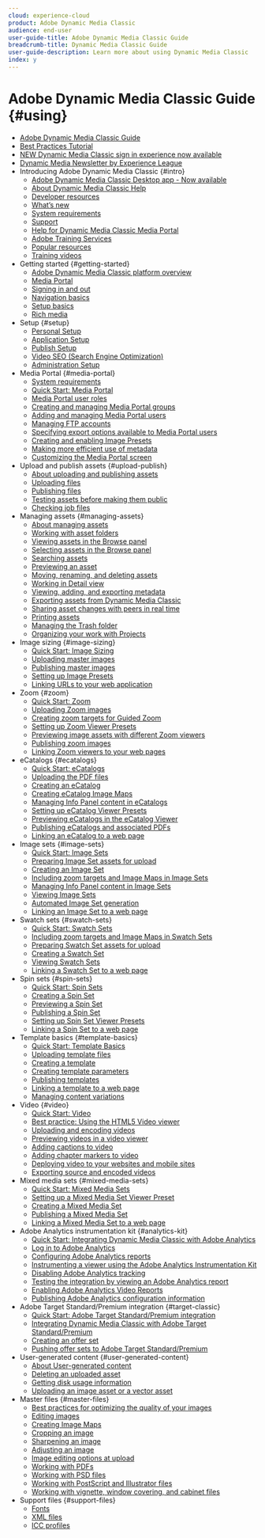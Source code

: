 ```yaml
---
cloud: experience-cloud
product: Adobe Dynamic Media Classic
audience: end-user
user-guide-title: Adobe Dynamic Media Classic Guide
breadcrumb-title: Dynamic Media Classic Guide
user-guide-description: Learn more about using Dynamic Media Classic
index: y
---
```


# Adobe Dynamic Media Classic Guide {#using}

+ [Adobe Dynamic Media Classic Guide](home.md)
+ [Best Practices Tutorial](https://docs.adobe.com/content/help/en/experience-manager-learn/dynamic-media-classic-tutorial/overview.html)
+ [NEW Dynamic Media Classic sign in experience now available](new-ui-2020.md)
+ [Dynamic Media Newsletter by Experience League](dynamic-media-newsletter.md)
+ Introducing Adobe Dynamic Media Classic {#intro}
    + [Adobe Dynamic Media Classic Desktop app - Now available](dynamic-media-classic-desktop-app.md)
    + [About Dynamic Media Classic Help](introduction.md)
    + [Developer resources](developer-resources.md)
    + [What’s new](whats-new.md)
    + [System requirements](system-requirements.md)
    + [Support](support.md)
    + [Help for Dynamic Media Classic Media Portal](help-dmc-media-portal.md)
    + [Adobe Training Services](training-services.md)
    + [Popular resources](popular-resources.md)
    + [Training videos](training-videos.md)
+ Getting started {#getting-started}
    + [Adobe Dynamic Media Classic platform overview](dmc-platform-overview.md)
    + [Media Portal](media-portal.md)
    + [Signing in and out](signing-out.md)
    + [Navigation basics](navigation-basics.md)
    + [Setup basics](setup-basics.md)
    + [Rich media](rich-media.md)
+ Setup {#setup}
    + [Personal Setup](personal-setup.md)
    + [Application Setup](application-setup.md)
    + [Publish Setup](publish-setup.md)
    + [Video SEO (Search Engine Optimization)](video-seo-search-engine-optimization.md)
    + [Administration Setup](administration-setup.md)
+ Media Portal {#media-portal}
    + [System requirements](system-requirements-1.md)
    + [Quick Start: Media Portal](quick-start-media-portal-administration.md)
    + [Media Portal user roles](media-portal-user-roles.md)
    + [Creating and managing Media Portal groups](creating-media-portal-groups.md)
    + [Adding and managing Media Portal users](adding-media-portal-users.md)
    + [Managing FTP accounts](ftp-accounts.md)
    + [Specifying export options available to Media Portal users](specifying-export-options-available-media.md)
    + [Creating and enabling Image Presets](creating-enabling-image-presets.md)
    + [Making more efficient use of metadata](making-efficient-metadata.md)
    + [Customizing the Media Portal screen](customizing-media-portal-screen.md)
+ Upload and publish assets {#upload-publish}
    + [About uploading and publishing assets](about-asset-upload-publish.md)
    + [Uploading files](uploading-files.md)
    + [Publishing files](publishing-files.md)
    + [Testing assets before making them public](testing-assets-making-them-public.md)
    + [Checking job files](checking-job-files.md)
+ Managing assets {#managing-assets}
    + [About managing assets](about-managing-assets.md)
    + [Working with asset folders](asset-folders.md)
    + [Viewing assets in the Browse panel](viewing-assets-browse-panel.md)
    + [Selecting assets in the Browse panel](selecting-assets-browse-panel.md)
    + [Searching assets](searching-assets.md)
    + [Previewing an asset](previewing-asset.md)
    + [Moving, renaming, and deleting assets](moving-renaming-deleting-assets.md)
    + [Working in Detail view](detail-view.md)
    + [Viewing, adding, and exporting metadata](viewing-adding-exporting-metadata.md)
    + [Exporting assets from Dynamic Media Classic](exporting-assets-from-dmc.md)
    + [Sharing asset changes with peers in real time](sharing-asset-changes-peers-real.md)
    + [Printing assets](printing-assets.md)
    + [Managing the Trash folder](trash-folder.md)
    + [Organizing your work with Projects](organizing-projects.md)
+ Image sizing {#image-sizing}
    + [Quick Start: Image Sizing](quick-start-image-sizing.md)
    + [Uploading master images](uploading-master-images.md)
    + [Publishing master images](publishing-master-images.md)
    + [Setting up Image Presets](setting-image-presets.md)
    + [Linking URLs to your web application](linking-urls-web-application.md)
+ Zoom {#zoom}
    + [Quick Start: Zoom](quick-start-zoom.md)
    + [Uploading Zoom images](uploading-zoom-images.md)
    + [Creating zoom targets for Guided Zoom](creating-zoom-targets-guided-zoom.md)
    + [Setting up Zoom Viewer Presets](setting-zoom-viewer-presets.md)
    + [Previewing image assets with different Zoom viewers](previewing-image-assets-different-zoom.md)
    + [Publishing zoom images](publishing-zoom-images.md)
    + [Linking Zoom viewers to your web pages](linking-zoom-viewers-web-pages.md)
+ eCatalogs {#ecatalogs}
    + [Quick Start: eCatalogs](quick-start-ecatalog.md)
    + [Uploading the PDF files](uploading-pdf-files.md)
    + [Creating an eCatalog](creating-ecatalog.md)
    + [Creating eCatalog Image Maps](creating-ecatalog-image-maps.md)
    + [Managing Info Panel content in eCatalogs](info-panel-content.md)
    + [Setting up eCatalog Viewer Presets](setting-ecatalog-viewer-presets.md)
    + [Previewing eCatalogs in the eCatalog Viewer](previewing-ecatalogs-ecatalog-viewer.md)
    + [Publishing eCatalogs and associated PDFs](publishing-ecatalogs-associated-pdfs.md)
    + [Linking an eCatalog to a web page](linking-ecatalog-web-page.md)
+ Image sets {#image-sets}
    + [Quick Start: Image Sets](quick-start-image-sets.md)
    + [Preparing Image Set assets for upload](preparing-image-set-assets-upload.md)
    + [Creating an Image Set](creating-image-set.md)
    + [Including zoom targets and Image Maps in Image Sets](including-zoom-targets-image-maps.md)
    + [Managing Info Panel content in Image Sets](info-panel-content-1.md)
    + [Viewing Image Sets](viewing-image-sets.md)
    + [Automated Image Set generation](automated-image-set-generation.md)
    + [Linking an Image Set to a web page](linking-image-set-web-page.md)
+ Swatch sets {#swatch-sets}
    + [Quick Start: Swatch Sets](quick-start-swatch-sets.md)
    + [Including zoom targets and Image Maps in Swatch Sets](including-zoom-targets-image-maps-1.md)
    + [Preparing Swatch Set assets for upload](preparing-swatch-set-assets-upload.md)
    + [Creating a Swatch Set](creating-swatch-set.md)
    + [Viewing Swatch Sets](viewing-swatch-sets.md)
    + [Linking a Swatch Set to a web page](linking-swatch-set-web-page.md)
+ Spin sets {#spin-sets}
    + [Quick Start: Spin Sets](quick-start-spin-sets.md)
    + [Creating a Spin Set](creating-spin-set.md)
    + [Previewing a Spin Set](previewing-spin-set.md)
    + [Publishing a Spin Set](publishing-spin-set.md)
    + [Setting up Spin Set Viewer Presets](setting-spin-set-viewer-presets.md)
    + [Linking a Spin Set to a web page](linking-spin-set-web-page.md)
+ Template basics {#template-basics}
    + [Quick Start: Template Basics](quick-start-template-basics.md)
    + [Uploading template files](uploading-template-files.md)
    + [Creating a template](creating-template.md)
    + [Creating template parameters](creating-template-parameters.md)
    + [Publishing templates](publishing-templates.md)
    + [Linking a template to a web page](linking-template-web-page.md)
    + [Managing content variations](content-variations.md)
+ Video {#video}
    + [Quick Start: Video](quick-start-video.md)
    + [Best practice: Using the HTML5 Video viewer](best-practice-using-html5-video.md)
    + [Uploading and encoding videos](uploading-encoding-videos.md)
    + [Previewing videos in a video viewer](previewing-videos-video-viewer.md)
    + [Adding captions to video](adding-captions-video.md)
    + [Adding chapter markers to video](adding-chapter-markers-video.md)
    + [Deploying video to your websites and mobile sites](deploying-video-websites-mobile-sites.md)
    + [Exporting source and encoded videos](exporting-source-encoded-videos.md)
+ Mixed media sets {#mixed-media-sets}
    + [Quick Start: Mixed Media Sets](quick-start-mixed-media-sets.md)
    + [Setting up a Mixed Media Set Viewer Preset](setting-mixed-media-set-viewer.md)
    + [Creating a Mixed Media Set](creating-mixed-media-set.md)
    + [Publishing a Mixed Media Set](publishing-mixed-media-set.md)
    + [Linking a Mixed Media Set to a web page](linking-mixed-media-set-web.md)
+ Adobe Analytics instrumentation kit {#analytics-kit}
    + [Quick Start: Integrating Dynamic Media Classic with Adobe Analytics](quick-start-integrating-dmc-analytics.md)
    + [Log in to Adobe Analytics](log-analytics.md)
    + [Configuring Adobe Analytics reports](configuring-analytics-reports.md)
    + [Instrumenting a viewer using the Adobe Analytics Instrumentation Kit](instrumenting-viewer-using-analytics-instrumentation.md)
    + [Disabling Adobe Analytics tracking](disabling-analytics-tracking.md)
    + [Testing the integration by viewing an Adobe Analytics report](testing-integration-viewing-analytics-report.md)
    + [Enabling Adobe Analytics Video Reports](enabling-analytics-video-reports.md)
    + [Publishing Adobe Analytics configuration information](publishing-analytics-configuration-information.md)
+ Adobe Target Standard/Premium integration {#target-classic}
    + [Quick Start: Adobe Target Standard/Premium integration](quick-start-target-integration.md)
    + [Integrating Dynamic Media Classic with Adobe Target Standard/Premium](integrating-dmc-with-target.md)
    + [Creating an offer set](creating-offer-set.md)
    + [Pushing offer sets to Adobe Target Standard/Premium](pushing-offer-sets-target.md)
+ User-generated content {#user-generated-content}
    + [About User-generated content](about-ugc.md)
    + [Deleting an uploaded asset](deleting-uploaded-asset.md)
    + [Getting disk usage information](getting-disk-usage-information.md)
    + [Uploading an image asset or a vector asset](uploading-image-asset-or-vector.md)
+ Master files {#master-files}
    + [Best practices for optimizing the quality of your images](best-practices-optimizing-quality-images.md)
    + [Editing images](editing-images.md)
    + [Creating Image Maps](creating-image-maps.md)
    + [Cropping an image](cropping-image.md)
    + [Sharpening an image](sharpening-image.md)
    + [Adjusting an image](adjusting-image.md)
    + [Image editing options at upload](image-editing-options-upload.md)
    + [Working with PDFs](pdfs.md)
    + [Working with PSD files](psd-files.md)
    + [Working with PostScript and Illustrator files](postscript-illustrator-files.md)
    + [Working with vignette, window covering, and cabinet files](vignette-window-covering-cabinet-files.md)
+ Support files {#support-files}
    + [Fonts](fonts.md)
    + [XML files](xml-files.md)
    + [ICC profiles](icc-profiles.md)
